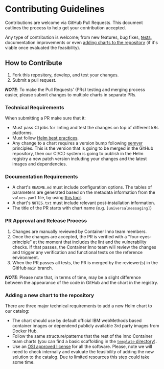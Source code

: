 # Contributing Guidelines

Contributions are welcome via GitHub Pull Requests. This document outlines the process to help get your contribution accepted.

Any type of contribution is welcome; from new features, bug fixes, [tests](#testing), documentation improvements or even [adding charts to the repository](#adding-a-new-chart-to-the-repository) (if it's viable once evaluated the feasibility).

## How to Contribute

1. Fork this repository, develop, and test your changes.
2. Submit a pull request.

***NOTE***: To make the Pull Requests' (PRs) testing and merging process easier, please submit changes to multiple charts in separate PRs.

### Technical Requirements

When submitting a PR make sure that it:

- Must pass CI jobs for linting and test the changes on top of different k8s platforms.
- Must follow [Helm best practices](https://helm.sh/docs/chart_best_practices/).
- Any change to a chart requires a version bump following [semver](https://semver.org/) principles. This is the version that is going to be merged in the GitHub repository, then our CI/CD system is going to publish in the Helm registry a new patch version including your changes and the latest images and dependencies.

### Documentation Requirements

- A chart's `README.md` must include configuration options. The tables of parameters are generated based on the metadata information from the `values.yaml` file, by using [this tool](https://github.com/norwoodj/helm-docs).
- A chart's `NOTES.txt` must include relevant post-installation information.
- The title of the PR starts with chart name (e.g. `[universalmessaging]`)

### PR Approval and Release Process

1. Changes are manually reviewed by Container Inno team members.
2. Once the changes are accepted, the PR is verified with a "four-eyes-principle" at the moment that includes the lint and the vulnerability checks. If that passes, the Container Inno team will review the changes and trigger any verification and functional tests on the reference environment.
3. When the PR passes all tests, the PR is merged by the reviewer(s) in the GitHub `main` branch.

***NOTE***: Please note that, in terms of time, may be a slight difference between the appearance of the code in GitHub and the chart in the registry.


### Adding a new chart to the repository

There are three major technical requirements to add a new Helm chart to our catalog:

- The chart should use by default official IBM webMethods based container images or dependend publicly available 3rd party images from Docker Hub. 
- Follow the same structure/patterns that the rest of the Inno Container team charts (you can find a basic scaffolding in the [`template` directory](https://github.com/IBM/webmethods-helm-charts/template)).
- Use an [OSI approved license](https://opensource.org/licenses) for all the software.
Please, note we will need to check internally and evaluate the feasibility of adding the new solution to the catalog. Due to limited resources this step could take some time.